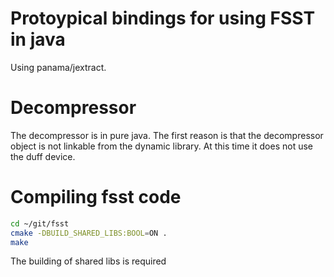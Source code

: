 # Protoypical bindings for using FSST in java

Using panama/jextract. 

# Decompressor

The decompressor is in pure java. The first reason is that the decompressor object is not linkable from the dynamic library.
At this time it does not use the duff device.

# Compiling fsst code

```sh
cd ~/git/fsst
cmake -DBUILD_SHARED_LIBS:BOOL=ON .
make
```
The building of shared libs is required

